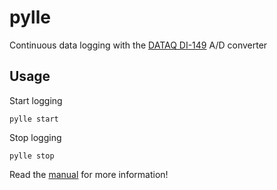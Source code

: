 # pylle
Continuous data logging with the [DATAQ DI-149](http://www.dataq.com/products/di-149/) A/D converter

## Usage
Start logging
```
pylle start
```
Stop logging
```
pylle stop
```
Read the [manual](docs/manual.md) for more information!
